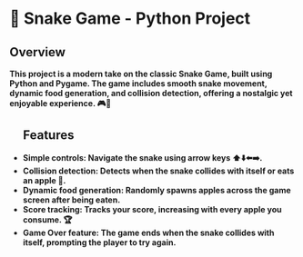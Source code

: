 <h1>🐍 Snake Game - Python Project</h1>
<h2>Overview</h2>
<p><b>This project is a modern take on the classic Snake Game, built using Python and Pygame. 
  The game includes smooth snake movement, dynamic food generation, and collision detection, offering a nostalgic yet enjoyable experience. 🎮🚀</b></p>


<ul >
<h2>Features</h2>
<b><li>Simple controls: Navigate the snake using arrow keys ⬆️⬇️⬅️➡️.</li>
<li>Collision detection: Detects when the snake collides with itself or eats an apple 🍏.</li>
<li>Dynamic food generation: Randomly spawns apples across the game screen after being eaten.</li>
<li>Score tracking: Tracks your score, increasing with every apple you consume. 🏆</li>
<li>Game Over feature: The game ends when the snake collides with itself, prompting the player to try again.</li>
 </ul></b>
